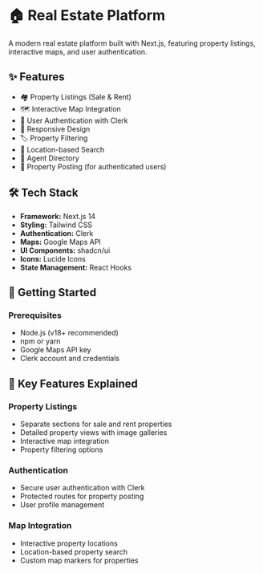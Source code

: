 # 🏠 Real Estate Platform

A modern real estate platform built with Next.js, featuring property listings, interactive maps, and user authentication.

## ✨ Features

- 🏘️ Property Listings (Sale & Rent)
- 🗺️ Interactive Map Integration
- 🔐 User Authentication with Clerk
- 📱 Responsive Design
- 🏷️ Property Filtering
- 📍 Location-based Search
- 💼 Agent Directory
- 📝 Property Posting (for authenticated users)

## 🛠️ Tech Stack

- **Framework:** Next.js 14
- **Styling:** Tailwind CSS
- **Authentication:** Clerk
- **Maps:** Google Maps API
- **UI Components:** shadcn/ui
- **Icons:** Lucide Icons
- **State Management:** React Hooks

## 🚀 Getting Started

### Prerequisites

- Node.js (v18+ recommended)
- npm or yarn
- Google Maps API key
- Clerk account and credentials


## 🔑 Key Features Explained

### Property Listings
- Separate sections for sale and rent properties
- Detailed property views with image galleries
- Interactive map integration
- Property filtering options

### Authentication
- Secure user authentication with Clerk
- Protected routes for property posting
- User profile management

### Map Integration
- Interactive property locations
- Location-based property search
- Custom map markers for properties



